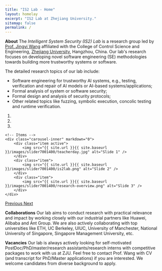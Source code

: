 ```yaml
---
title: "IS2 Lab - Home"
layout: homelay
excerpt: "IS2 Lab at Zhejiang University."
sitemap: false
permalink: /
---
```


**About** The *Intelligent System Security (IS2) Lab* is a research group led by [Prof. Jingyi Wang](https://wang-jingyi.github.io/) affiliated with the College of Control Science and Engineering, [Zhejiang University](https://www.zju.edu.cn/english/), Hangzhou, China. Our lab's research focuses on developing novel software engineering (SE) methodologies towards building more trustworthy systems or software.
<!-- developing novel software engineering techniques towards building more trustworthy AI or more secure systems and software. -->
<!-- lie in the intersection of formal methods, software engineering, artificial intelligence (AI) and safety/security. Specifically, we aim to develop novel software engineering techniques (often from a formal methods perspective) towards building more trustworthy AI-based or safety-critical industrial systems or software. -->
<!-- *provide certifiable (and ideally provable) reliability or security guarantees for practical intelligent or distributed systems* like autonomous driving car, industrial control system, blockchain system, etc. -->
<!-- Specifically, we are working on the following existing research topics: -->
The detailed research topics of our lab include:

- Software engineering for trustworthy AI systems, e.g., testing, verification and repair of AI models or AI-based systems/applications;
- Formal analysis of system or software security;
- Formal design and analysis of security protocols;
- Other related topics like fuzzing, symbolic execution, concolic testing and runtime verification.


<div markdown="0" id="carousel" class="carousel slide" data-ride="carousel" data-interval="4000" data-pause="hover" >
    <!-- Menu -->
    <ol class="carousel-indicators">
        <li data-target="#carousel" data-slide-to="0" class="active"></li>
        <li data-target="#carousel" data-slide-to="1"></li>
        <li data-target="#carousel" data-slide-to="2"></li>
    </ol>

    <!-- Items -->
    <div class="carousel-inner" markdown="0">
        <div class="item active">
            <img src="{{ site.url }}{{ site.baseurl }}/images/slider7001400/teacherday.jpg" alt="Slide 1" />
        </div>
        <div class="item">
            <img src="{{ site.url }}{{ site.baseurl }}/images/slider7001400/is2lab.png" alt="Slide 2" />
        </div>
        <div class="item">
            <img src="{{ site.url }}{{ site.baseurl }}/images/slider7001400/research-overview.png" alt="Slide 3" />
        </div>
    </div>
  <a class="left carousel-control" href="#carousel" role="button" data-slide="prev">
    <span class="glyphicon glyphicon-chevron-left" aria-hidden="true"></span>
    <span class="sr-only">Previous</span>
  </a>
  <a class="right carousel-control" href="#carousel" role="button" data-slide="next">
    <span class="glyphicon glyphicon-chevron-right" aria-hidden="true"></span>
    <span class="sr-only">Next</span>
  </a>
</div>

**Collaborations** Our lab aims to conduct research with practical relevance and impact by working closely with our industrial partners like Huawei, Alibaba and Ant Group. We are also actively collaborating with top universities like ETH, UC Berkeley, UIUC, University of Manchester, National University of Singapore, Singapore Management University, etc. 
<!-- Moreover, we are also working closely with our industrial partners like Huawei, Alibaba and Ant Group to tackle real-world challenges.  -->


**Vacancies** Our lab is always actively looking for self-motivated PostDoc/PhD/master/research assistants/research interns with competitive packages to work with us at ZJU. Feel free to contact Prof. Wang with CV (and transcript for PhD/Master applications) if you are interested. We welcome candidates from diverse background to apply.
<!-- Preferred PhD candidates should be good at programming or maths, and more importantly love doing research.  -->
<!-- For ZJU students, kindly check out my Google Calendar if you wish to have a talk. -->

<br>

<!-- To this end, we develop novel spectroscopic-imaging scanning tunneling microscopy (SI-STM) tools to visualize the relevant quantum mechanical degrees of freedom. We want to be able to build the perfect instruments to answer the  scientific questions we deem most important (see [Research](research)).

We are located at Leiden University, the birthplace of superconductivity and home to Kamerlingh Onnes, Lorentz, Huygens, Einstein, de Sitter, and others (see e.g. [the wall of signatures from Ehrenfest lecturers](https://www.lorentz.leidenuniv.nl/history/colloquium/muur_heel.html)). We exchange ideas and work with our neighbors from [Quantum Matter & Optics](http://www.physics.leidenuniv.nl/qo-home), as well as with the colleagues from our [world-class theory section](https://www.lorentz.leidenuniv.nl).

 **We are  looking for passionate new PhD students, Postdocs, and Master students to join the team** [(more info)]({{ site.url }}{{ site.baseurl }}/vacancies) **!**


We are grateful for funding from Leiden University, [NWO](www.nwo.nl) ([Vidi talent scheme](http://www.nwo.nl/en/research-and-results/programmes/Talent+Scheme) and the [Frontiers in Nanoscience program](https://www.universiteitleiden.nl/en/research/research-projects/science/frontiers-of-nanoscience-nanofront)), and from an [ERC starting grant](https://erc.europa.eu/funding/starting-grants). -->

<!-- <figure class="fourth">
  <img src="{{ site.url }}{{ site.baseurl }}/images/logopic/Logo_Leiden.jpg" style="width: 210px">
  <img src="{{ site.url }}{{ site.baseurl }}/images/logopic/Logo_Nanofront.jpg" style="width: 110px">
  <img src="{{ site.url }}{{ site.baseurl }}/images/logopic/Logo_NWO.jpg" style="width: 120px">
  <img src="{{ site.url }}{{ site.baseurl }}/images/logopic/Logo_ERC.jpg" style="width: 110px">
</figure> -->
